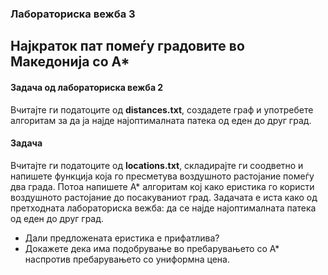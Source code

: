 ### Лабораториска вежба 3
## Најкраток пат помеѓу градовите во Македонија со А*

#### Задача од лабораториска вежба 2
Вчитајте ги податоците од **distances.txt**, создадете граф и употребете алгоритам за да ја најде најоптималната патека од еден до друг град.


#### Задача
Вчитајте ги податоците од **locations.txt**, складирајте ги соодветно и напишете функција која го пресметува воздушното растојание помеѓу два града. Потоа напишете А* алгоритам кој како еристика го користи воздушното растојание до посакуваниот град. Задачата е иста како од претходната лабораториска вежба: да се најде најоптималната патека од еден до друг град. 

* Дали предложената еристика е прифатлива?
* Докажете дека има подобрување во пребарувањето со А* наспротив пребарувањето со униформна цена.
